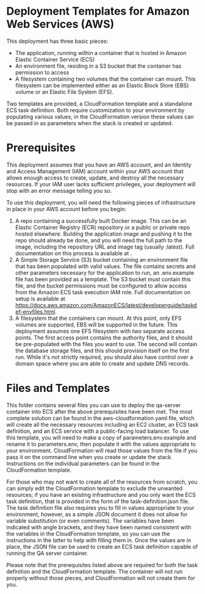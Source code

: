 # Deployment Templates for Amazon Web Services (AWS)

This deployment has three basic pieces:
* The application, running within a container that is hosted in Amazon Elastic Container Service (ECS)
* An environment file, residing in a S3 bucket that the container has permission to access
* A filesystem containing two volumes that the container can mount. This filesystem can be implemented either as an Elastic Block Store (EBS) volume or an Elastic File System (EFS).

Two templates are provided, a CloudFormation template and a standalone ECS task definition. Both require customization to your environment by populating various values; in the CloudFormation version these values can be passed in as parameters when the stack is created or updated.

# Prerequisites

This deployment assumes that you have an AWS account, and an Identity and Access Management (IAM) account within your AWS account that allows enough access to create, update, and destroy all the necessary resources. If your IAM user lacks sufficient privileges, your deployment will stop with an error message telling you so.

To use this deployment, you will need the following pieces of infrastructure in place in your AWS account before you begin:
1. A repo containing a successfully built Docker image. This can be an Elastic Container Registry (ECR) repository or a public or private repo hosted elsewhere. Building the application image and pushing it to the repo should already be done, and you will need the full path to the image, including the repository URL and image tag (usually :latest). Full documentation on this process is available at .
2. A Simple Storage Service (S3) bucket containing an environment file that has been populated with valid values. The file contains secrets and other parameters necessary for the application to run, an .env.example file has been provided as a template. The S3 bucket must contain this file, and the bucket permissions must be configured to allow access from the Amazon ECS task execution IAM role. Full documentation on setup is available at https://docs.aws.amazon.com/AmazonECS/latest/developerguide/taskdef-envfiles.html.
3. A filesystem that the containers can mount. At this point, only EFS volumes are supported, EBS will be supported in the future. This deployment assumes one EFS filesystem with two separate access points. The first access point contains the authority files, and it should be pre-populated with the files you want to use. The second will contain the database storage files, and this should provision itself on the first run.
While it's not strictly required, you should also have control over a domain space where you are able to create and update DNS records. 

# Files and Templates

This folder contains several files you can use to deploy the qa-server container into ECS after the above prerequisites have been met. The most complete solution can be found in the aws-cloudformation.yaml file, which will create all the necessary resources including an EC2 cluster, an ECS task definition, and an ECS service with a public-facing load balancer. To use this template, you will need to make a copy of parameters.env.example and rename it to parameters.env, then populate it with the values appropriate to your environment. CloudFormation will read those values from the file if you pass it on the command line when you create or update the stack. Instructions on the individual parameters can be found in the CloudFormation template. 

For those who may not want to create all of the resources from scratch, you can simply edit the CloudFormation template to exclude the unwanted resources; if you have an existing infrastructure and you only want the ECS task definition, that is provided in the form of the task-definition.json file. The task definition file also requires you to fill in values appropriate to your environment, however, as a simple JSON document it does not allow for variable substitution (or even comments). The variables have been indicated with angle brackets, and they have been named consistent with the variables in the CloudFormation template, so you can use the instructions in the latter to help with filling them in. Once the values are in place, the JSON file can be used to create an ECS task definition capable of running the QA server container.

Please note that the prerequisites listed above are required for both the task definition and the CloudFormation template. The container will not run properly without those pieces, and CloudFormation will not create them for you.